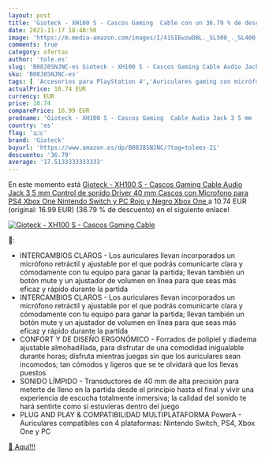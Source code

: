 ```yaml
---
layout: post
title: 'Gioteck - XH100 S - Cascos Gaming  Cable con un 36.79 % de descuento'
date: 2021-11-17 18:40:50
image: 'https://m.media-amazon.com/images/I/41SIEwzwDBL._SL500_._SL400_.jpg'
comments: true
category: ofertas
author: 'tole.es'
slug: 'B08J8SNJNC-es Gioteck - XH100 S - Cascos Gaming Cable Audio Jack 3 5 mm...'
sku: 'B08J8SNJNC-es'
tags: [ 'Accesorios para PlayStation 4','Auriculares gaming con micrófono para PlayStation 4','Hardware y juegos para PlayStation 4','Videojuegos','gioteck','nintendo','ps4','xbox', ]
actualPrice: 10.74 EUR
currency: EUR
price: 10.74
comparePrice: 16.99 EUR
prodname: 'Gioteck - XH100 S - Cascos Gaming  Cable Audio Jack 3 5 mm  Control de sonido  Driver 40 mm  Cascos con Microfono para PS4  Xbox One  Nintendo Switch y PC  Rojo y Negro   Xbox One '
country: 'es'
flag: '🇪🇸'
brand: 'Gioteck'
buyurl: 'https://www.amazon.es/dp/B08J8SNJNC/?tag=tolees-21'
descuento: '36.79'
average: '17.5133333333333'
---
```


En este momento está [Gioteck - XH100 S - Cascos Gaming  Cable Audio Jack 3 5 mm  Control de sonido  Driver 40 mm  Cascos con Microfono para PS4  Xbox One  Nintendo Switch y PC  Rojo y Negro   Xbox One ](https://www.amazon.es/dp/B08J8SNJNC/?tag=tolees-21) a 10.74 EUR (original: 16.99 EUR) (36.79 %  de descuento) en el siguiente enlace!

[![Gioteck - XH100 S - Cascos Gaming  Cable](https://m.media-amazon.com/images/I/41SIEwzwDBL._SL500_._SL400_.jpg)](https://www.amazon.es/dp/B08J8SNJNC/?tag=tolees-21)

🔎:

- INTERCAMBIOS CLAROS - Los auriculares llevan incorporados un micrófono retráctil y ajustable por el que podrás comunicarte clara y cómodamente con tu equipo para ganar la partida; llevan también un botón mute y un ajustador de volumen en línea para que seas más eficaz y rápido durante la partida
- INTERCAMBIOS CLAROS - Los auriculares llevan incorporados un micrófono retráctil y ajustable por el que podrás comunicarte clara y cómodamente con tu equipo para ganar la partida; llevan también un botón mute y un ajustador de volumen en línea para que seas más eficaz y rápido durante la partida
- CONFORT Y DE DISEÑO ERGONÓMICO - Forrados de polipiel y diadema ajustable almohadillada, para disfrutar de una comodidad inigualable durante horas; disfruta mientras juegas sin que los auriculares sean incomodos; tan cómodos y ligeros que se te olvidará que los llevas puestos
- SONIDO LÍMPIDO - Transductores de 40 mm de alta precisión para meterte de lleno en la partida desde el principio hasta el final y vivir una experiencia de escucha totalmente inmersiva; la calidad del sonido te hará sentirte como si estuvieras dentro del juego
- PLUG AND PLAY & COMPATIBILIDAD MULTIPLATAFORMA PowerA - Auriculares compatibles con 4 plataformas: Nintendo Switch, PS4, Xbox One y PC

[🛒 Aquí!!!](https://www.amazon.es/dp/B08J8SNJNC/?tag=tolees-21)
